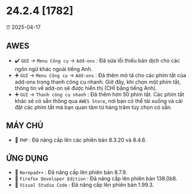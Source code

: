 # 24.2.4 [1782]

⏰ 2025-04-17

## AWES
- ✔️ `GUI` -> `Menu Công cụ` -> `Add-ons` : Đã sửa lỗi thiếu bản dịch cho các ngôn ngữ khác ngoài tiếng Anh.  
- ➕ `GUI` -> `Menu Công cụ` -> `Add-ons` : Đã thêm mô tả cho các phím tắt của add-ons trong thanh công cụ nhanh. Giờ đây, khi chọn một phím tắt, thông tin về add-on sẽ được hiển thị (CHỈ bằng tiếng Anh).  
- ➕ `GUI` -> `Thanh công cụ nhanh` : Đã thêm hơn 50 phím tắt. Các phím tắt khác sẽ có sẵn thông qua `AWES Store`, nơi bạn có thể tải xuống và cài đặt các phím tắt mà bạn quan tâm từ hàng trăm tùy chọn có sẵn.

## MÁY CHỦ
- 🔄 `PHP`    : Đã nâng cấp lên các phiên bản 8.3.20 và 8.4.6.

## ỨNG DỤNG
- 🔄 `Norepad++` : Đã nâng cấp lên phiên bản 8.7.9.
- 🔄 `Firefox Developer Edition` : Đã nâng cấp lên phiên bản 138.0b8.
- 🔄 `Visual Studio Code` : Đã nâng cấp lên phiên bản 1.99.3.
